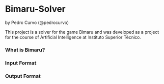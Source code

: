 # Bimaru-Solver
by Pedro Curvo (@pedrocurvo)

This project is a solver for the game Bimaru and was developed as a project for the course of Artificial Intelligence at Instituto Superior Técnico.

### What is Bimaru?

### Input Format
### Output Format